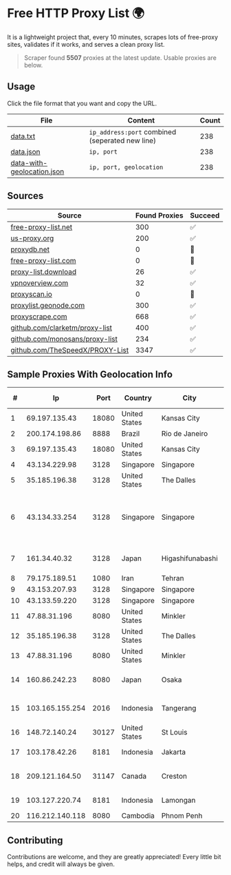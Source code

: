 
# Free HTTP Proxy List 🌍

It is a lightweight project that, every 10 minutes, scrapes lots of free-proxy sites, validates if it works, and serves a clean proxy list.


> Scraper found **5507** proxies at the latest update. Usable proxies are below.

## Usage

Click the file format that you want and copy the URL.


|File|Content|Count|
|----|-------|-----|
|[data.txt](https://raw.githubusercontent.com/themiralay/Proxy-List-World/master/data.txt)|`ip_address:port` combined (seperated new line)|238|
|[data.json](https://raw.githubusercontent.com/themiralay/Proxy-List-World/master/data.json)|`ip, port`|238|
|[data-with-geolocation.json](https://raw.githubusercontent.com/themiralay/Proxy-List-World/master/data-with-geolocation.json)|`ip, port, geolocation`|238|

## Sources

|Source|Found Proxies|Succeed|
|------|-------------|-------|
|[free-proxy-list.net](https://free-proxy-list.net)|300|✅|
|[us-proxy.org](https://www.us-proxy.org)|200|✅|
|[proxydb.net](http://proxydb.net)|0|🚫|
|[free-proxy-list.com](https://free-proxy-list.com/?page=&port=&type%5B%5D=http&type%5B%5D=https&up_time=0&search=Search)|0|🚫|
|[proxy-list.download](https://www.proxy-list.download/HTTP)|26|✅|
|[vpnoverview.com](https://vpnoverview.com/privacy/anonymous-browsing/free-proxy-servers)|32|✅|
|[proxyscan.io](https://www.proxyscan.io)|0|🚫|
|[proxylist.geonode.com](https://proxylist.geonode.com/api/proxy-list?limit=300&page=1&sort_by=lastChecked&sort_type=desc&protocols=http,https)|300|✅|
|[proxyscrape.com](https://api.proxyscrape.com/v2/?request=displayproxies&protocol=http&timeout=10000&country=all&ssl=all&anonymity=all)|668|✅|
|[github.com/clarketm/proxy-list](https://raw.githubusercontent.com/clarketm/proxy-list/master/proxy-list-raw.txt)|400|✅|
|[github.com/monosans/proxy-list](https://raw.githubusercontent.com/monosans/proxy-list/main/proxies/http.txt)|234|✅|
|[github.com/TheSpeedX/PROXY-List](https://raw.githubusercontent.com/TheSpeedX/PROXY-List/master/http.txt)|3347|✅|


## Sample Proxies With Geolocation Info

|#|Ip|Port|Country|City|Internet Service Provider|
|-|--|----|-------|----|-------------------------|
|1|69.197.135.43|18080|United States|Kansas City|WholeSale Internet|
|2|200.174.198.86|8888|Brazil|Rio de Janeiro|Claro S.A|
|3|69.197.135.43|18080|United States|Kansas City|WholeSale Internet|
|4|43.134.229.98|3128|Singapore|Singapore|Aceville Pte.ltd|
|5|35.185.196.38|3128|United States|The Dalles|Google LLC|
|6|43.134.33.254|3128|Singapore|Singapore|Shenzhen Tencent Computer Systems Company Limited|
|7|161.34.40.32|3128|Japan|Higashifunabashi|NTT PC Communications, Inc.|
|8|79.175.189.51|1080|Iran|Tehran|Afranet|
|9|43.153.207.93|3128|Singapore|Singapore|Aceville Pte.ltd|
|10|43.133.59.220|3128|Singapore|Singapore|Aceville Pte.ltd|
|11|47.88.31.196|8080|United States|Minkler|Alibaba.com LLC|
|12|35.185.196.38|3128|United States|The Dalles|Google LLC|
|13|47.88.31.196|8080|United States|Minkler|Alibaba.com LLC|
|14|160.86.242.23|8080|Japan|Osaka|Sony Network Communications Inc|
|15|103.165.155.254|2016|Indonesia|Tangerang|PT Jaringan Keluarga Bersama|
|16|148.72.140.24|30127|United States|St Louis|GoDaddy.com|
|17|103.178.42.26|8181|Indonesia|Jakarta|PT Jaring Solusi Persada|
|18|209.121.164.50|31147|Canada|Creston|TELUS Communications Inc.|
|19|103.127.220.74|8181|Indonesia|Lamongan|PT Multi Guna Sinergi|
|20|116.212.140.118|8080|Cambodia|Phnom Penh|MekongNet|



## Contributing

Contributions are welcome, and they are greatly appreciated! Every
little bit helps, and credit will always be given.

